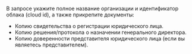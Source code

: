 В запросе укажите полное название организации и идентификатор облака (cloud id), а также прикрепите документы: 
  - Копию свидетельства о регистрации юридического лица.
  - Копию решения/протокола о назначении генерального директора.
  - Копию доверенности представителя юридического лица (если вы являетесь представителем).